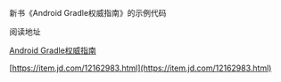 新书《Android Gradle权威指南》的示例代码

阅读地址

[Android Gradle权威指南](https://item.jd.com/12162983.html)

[https://item.jd.com/12162983.html](https://item.jd.com/12162983.html)
